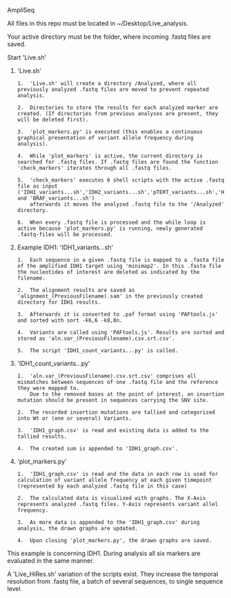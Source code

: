 AmpliSeq

All files in this repo must be located in ~/Desktop/Live_analysis.

Your active directory must be the folder, where incoming .fastq files are saved.

Start 'Live.sh'

1. 	'Live.sh'
   
		1. 	'Live.sh' will create a directory /Analyzed, where all previously analyzed .fastq files are moved to prevent repeated analysis.
   	
   		2. 	Directories to store the results for each analyzed marker are created. (If directories from previous analyses are present, they will be deleted first).
   	
		3. 	'plot_markers.py' is executed (this enables a continuous graphical presentation of variant allele frequency during analysis).
   	
		4. 	While 'plot_markers' is active, the current directory is searched for .fastq files. If .fastq files are found the function 'check_markers' iterates through all .fastq files.
   	
		5. 	'check_markers' executes 6 shell scripts with the active .fastq file as input ('IDH1_variants...sh','IDH2_variants...sh','pTERT_variants...sh','H3F3A_variants...sh','HIST1H3B_variants...sh' and 'BRAF_variants...sh') 
			afterwards it moves the analyzed .fastq file to the '/Analyzed' directory.

		6.	When every .fastq file is processed and the while loop is active because 'plot_markers.py' is running, newly generated .fastq-files will be processed.

2.	Example IDH1: 'IDH1_variants...sh'
   
		1. 	Each sequence in a given .fastq file is mapped to a .fasta file of the amplified IDH1 target using 'minimap2'. In this .fasta file the nucleotides of interest are deleted as indicated by the filename.
  	
		2.	The alignment results are saved as 'alignment_(PreviousFilename).sam' in the previously created directory for IDH1 results.
  	
		3.	Afterwards it is converted to .paf format using 'PAFtools.js' and sorted with sort -k6,6 -k8,8n.
  	
		4.	Variants are called using 'PAFtools.js'. Results are sorted and stored as 'aln.var_(PreviousFilename).csv.srt.csv'.
  	
		5.	The script 'IDH1_count_variants...py' is called.

3.	'IDH1_count_variants...py'
   
		1.	'aln.var_(PreviousFilename).csv.srt.csv' comprises all mismatches between sequences of one .fastq file and the reference they were mapped to.
			Due to the removed bases at the point of interest, an insertion mutation should be present in sequences carrying the SNV site.
  	
		2.	The recorded insertion mutations are tallied and categorized into Wt or (one or several) Variants.
  	
		3.	'IDH1_graph.csv' is read and existing data is added to the tallied results.
  	
		4.	The created sum is appended to 'IDH1_graph.csv'. 

4.	'plot_markers.py'
   
		1.	'IDH1_graph.csv' is read and the data in each row is used for calculation of variant allele frequency at each given timepoint (represented by each analyzed .fastq file in this case)
  	
		2.	The calculated data is visualized with graphs. The X-Axis represents analyzed .fastq files. Y-Axis represents variant allel frequency.
  	
		3.	As more data is appended to the 'IDH1_graph.csv' during analysis, the drawn graphs are updated.
  	
		4.	Upon closing 'plot_markers.py', the drawn graphs are saved.

This example is concerning IDH1. During analysis all six markers are evaluated in the same manner.

A 'Live_HiRes.sh' variation of the scripts exist. They increase the temporal resolution from .fastq file, a batch of several sequences, to single sequence level. 
